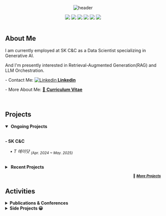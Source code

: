 </br>
</br>

<div align="center">
  
![header](https://capsule-render.vercel.app/api?type=transparent&height=130&section=header&text=Junho%20Bae&fontSize=88&fontAlignY=38&desc=Data%20Scientist%20|%20AI%20Researcher%20&descAlignY=75&descAlign=60)

<img src="https://img.shields.io/badge/Python-3776AB?style=flat&logo=python&logoColor=white">
<img src="https://img.shields.io/badge/R-276DC3?style=flat&logo=r&logoColor=white">
<img src="https://img.shields.io/badge/SQL-4479A1?style=flat&logo=postgresql&logoColor=white">
<img src="https://img.shields.io/badge/PyTorch-EE4C2C?style=flat&logo=pytorch&logoColor=white">
<img src="https://img.shields.io/badge/BentoML-FF6F61?style=flat&logo=bentoml&logoColor=white">
<img src="https://img.shields.io/badge/Tableau-4CAF50?style=flat&logo=tableau&logoColor=white">
</div>

</br>

## About Me
I am currently employed at SK C&C as a Data Scientist specializing in Generative AI.

And I'm presently interested in Retrieval-Augmented Generation(RAG) and LLM Orchestration.

-&nbsp;Contact Me: [![Linkedin](https://i.sstatic.net/gVE0j.png) **Linkedin**](https://www.linkedin.com/in/juunho)

-&nbsp;More About Me: [:page_facing_up: **Curriculum Vitae**](https://github.com/juunho/Juunho/blob/18e6f54c08f5115360528e6962a6633f661cfd0b/CV_240515.pdf)

</br>

<p align="center">

## Projects
<details open>
  <summary><b>&nbsp;Ongoing Projects&nbsp;</b></summary>

</br>

  **- SK C&C**

 &nbsp;&nbsp;&nbsp; *• T 에이닷* <sub><em>(Apr. 2024 ~ May. 2025)</em></sub> &nbsp;&nbsp;   <br>
</details>


   <br>


<details>
<summary><b>&nbsp;Recent Projects&nbsp;</b></summary>

  -------
  
  **- Yonsei Univ. &nbsp; Digital Service Lab**

  &nbsp;&nbsp;&nbsp;&nbsp; *• AI 신용평가모형 기반 챗봇 서비스 구현* &nbsp;&nbsp;<sub><em>(Oct. 2022 ~ Jul. 2023)</em></sub> &nbsp; [··· &nbsp; :pushpin:](https://github.com/juunho/Completed_Projects/tree/db83be47d14ddff856bd0da3046100989d13667e/AI%20%EC%8B%A0%EC%9A%A9%ED%8F%89%EA%B0%80%EB%AA%A8%ED%98%95%20%EA%B8%B0%EB%B0%98%20%EC%B1%97%EB%B4%87%20%EC%84%9C%EB%B9%84%EC%8A%A4%20%EA%B5%AC%ED%98%84)  <br>


  &nbsp;&nbsp;&nbsp;&nbsp; *• MLOps 기반 제조설비 이상탐지 모델 구축* &nbsp;&nbsp;<sub><em>(Jun. 2022 ~ Dec. 2022)</em></sub> &nbsp; [··· &nbsp; :pushpin:](https://github.com/juunho/Completed_Projects/tree/db83be47d14ddff856bd0da3046100989d13667e/MLOps%20%EA%B8%B0%EB%B0%98%20%EC%A0%9C%EC%A1%B0%EC%84%A4%EB%B9%84%20%EC%9D%B4%EC%83%81%ED%83%90%EC%A7%80%20%EB%AA%A8%EB%8D%B8%20%EA%B5%AC%EC%B6%95)  <br>

</br>

**- Mobigen**
  
  &nbsp;&nbsp;&nbsp;&nbsp; *• 빅데이터 플랫폼 개발 및 데이터 분석* <sub><em>(Feb. 2021 ~ Feb. 2022)</em></sub> &nbsp; [··· &nbsp; :pushpin:](https://github.com/juunho/Suwon-2021)  <br>

 -------



</details>

</p>



<div align="right">
  
  <small>:rocket: [***More Projects***](https://github.com/juunho/Completed_Projects)</small>

</div>

## Activities

<details>
<summary><b>Publications & Conferences</b></summary>

  - **Junho Bae**. (2023). Tailor GAN: Diffusion-based Image Generation for Garment Fitting. </br>
  &nbsp;&nbsp;&nbsp;&nbsp;&nbsp;&nbsp; *In Proceedings of the International Conference on Software and e-Business (ICSeb)*.

  - **배준호**, 김성수, 이주현, & 정희주. (2023). TeGCN:씬파일러 신용평가를 위한 트랜스포머 임베딩 기반 그래프 신경망 구조 개발. </br>
  &nbsp;&nbsp;&nbsp;&nbsp;&nbsp;&nbsp; *지능정보연구, 29(3), 419-437*.
  
  - **Junho Bae**, & Seongsu Kim. (2022). Developing spoiler detection using narrative features: Deep learning approach.  </br>
  &nbsp;&nbsp;&nbsp;&nbsp;&nbsp;&nbsp; *In Proceedings of the International Conference on Business and Finance (ICBF)*.

  - 김성범, & **배준호**. (2021). 앙상블 모델 개발을 통한 수출액 예측과 클러스터링 기반 유망 시장 추천. </br>
  &nbsp;&nbsp;&nbsp;&nbsp;&nbsp;&nbsp; *한국지능정보시스템학회 학술대회논문집, 117-118*.
    
</details>



<details>
<summary><b>Side Projects 😀</b></summary>

  - [ESG Rating](https://github.com/juunho/Side_Projects#prosocial-project)

  - Code Search (TBU)
    
</details>
